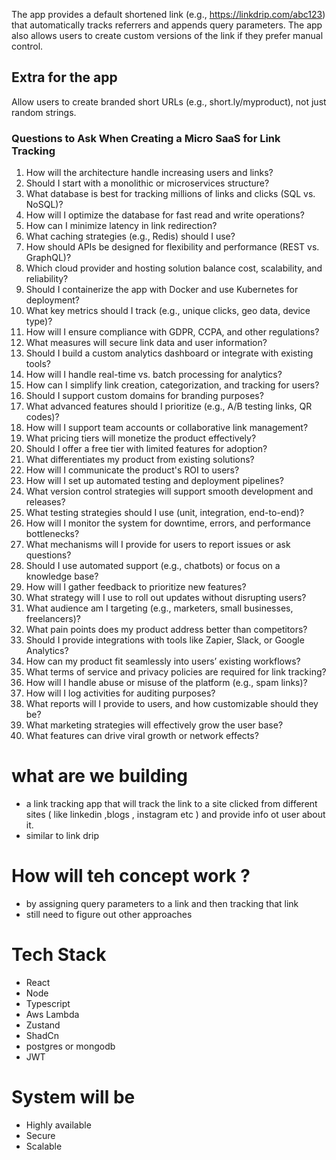 The app provides a default shortened link (e.g., https://linkdrip.com/abc123) that automatically tracks referrers and appends query parameters.
The app also allows users to create custom versions of the link if they prefer manual control.

## Extra for the app

Allow users to create branded short URLs (e.g., short.ly/myproduct), not just random strings.




### **Questions to Ask When Creating a Micro SaaS for Link Tracking**

1. How will the architecture handle increasing users and links?  
2. Should I start with a monolithic or microservices structure?  
3. What database is best for tracking millions of links and clicks (SQL vs. NoSQL)?  
4. How will I optimize the database for fast read and write operations?  
5. How can I minimize latency in link redirection?  
6. What caching strategies (e.g., Redis) should I use?  
7. How should APIs be designed for flexibility and performance (REST vs. GraphQL)?  
8. Which cloud provider and hosting solution balance cost, scalability, and reliability?  
9. Should I containerize the app with Docker and use Kubernetes for deployment?  
10. What key metrics should I track (e.g., unique clicks, geo data, device type)?  
11. How will I ensure compliance with GDPR, CCPA, and other regulations?  
12. What measures will secure link data and user information?  
13. Should I build a custom analytics dashboard or integrate with existing tools?  
14. How will I handle real-time vs. batch processing for analytics?  
15. How can I simplify link creation, categorization, and tracking for users?  
16. Should I support custom domains for branding purposes?  
17. What advanced features should I prioritize (e.g., A/B testing links, QR codes)?  
18. How will I support team accounts or collaborative link management?  
19. What pricing tiers will monetize the product effectively?  
20. Should I offer a free tier with limited features for adoption?  
21. What differentiates my product from existing solutions?  
22. How will I communicate the product's ROI to users?  
23. How will I set up automated testing and deployment pipelines?  
24. What version control strategies will support smooth development and releases?  
25. What testing strategies should I use (unit, integration, end-to-end)?  
26. How will I monitor the system for downtime, errors, and performance bottlenecks?  
27. What mechanisms will I provide for users to report issues or ask questions?  
28. Should I use automated support (e.g., chatbots) or focus on a knowledge base?  
29. How will I gather feedback to prioritize new features?  
30. What strategy will I use to roll out updates without disrupting users?  
31. What audience am I targeting (e.g., marketers, small businesses, freelancers)?  
32. What pain points does my product address better than competitors?  
33. Should I provide integrations with tools like Zapier, Slack, or Google Analytics?  
34. How can my product fit seamlessly into users’ existing workflows?  
35. What terms of service and privacy policies are required for link tracking?  
36. How will I handle abuse or misuse of the platform (e.g., spam links)?  
37. How will I log activities for auditing purposes?  
38. What reports will I provide to users, and how customizable should they be?  
39. What marketing strategies will effectively grow the user base?  
40. What features can drive viral growth or network effects?  


# what are we building
- a link tracking app that will track the  link to a site clicked from different sites ( like linkedin ,blogs , instagram etc ) and provide info ot user about it.
- similar to link drip

# How will teh concept work ?
- by assigning query parameters to a link and then tracking that link 
- still need to figure out other approaches

# Tech Stack
- React
- Node 
- Typescript
- Aws Lambda
- Zustand
- ShadCn
- postgres or mongodb
- JWT

# System will be 
- Highly available
- Secure 
- Scalable  

